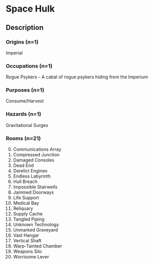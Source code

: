 # Space Hulk

## Description

### Origins (n=1)

Imperial

### Occupations (n=1)

Rogue Psykers - A cabal of rogue psykers hiding from the Imperium

### Purposes (n=1)

Consume/Harvest

### Hazards (n=1)

Gravitational Surges

### Rooms (n=21)

0. Communications Array
1. Compressed Junction
2. Damaged Consoles
3. Dead End
4. Derelict Engines
5. Endless Labyrinth
6. Hull Breach
7. Impossible Stairwells
8. Jammed Doorways
9. Life Support
10. Medical Bay
11. Reliquary
12. Supply Cache
13. Tangled Piping
14. Unknown Technology
15. Unmarked Graveyard
16. Vast Hangar
17. Vertical Shaft
18. Warp-Tainted Chamber
19. Weapons Silo
20. Worrisome Lever
